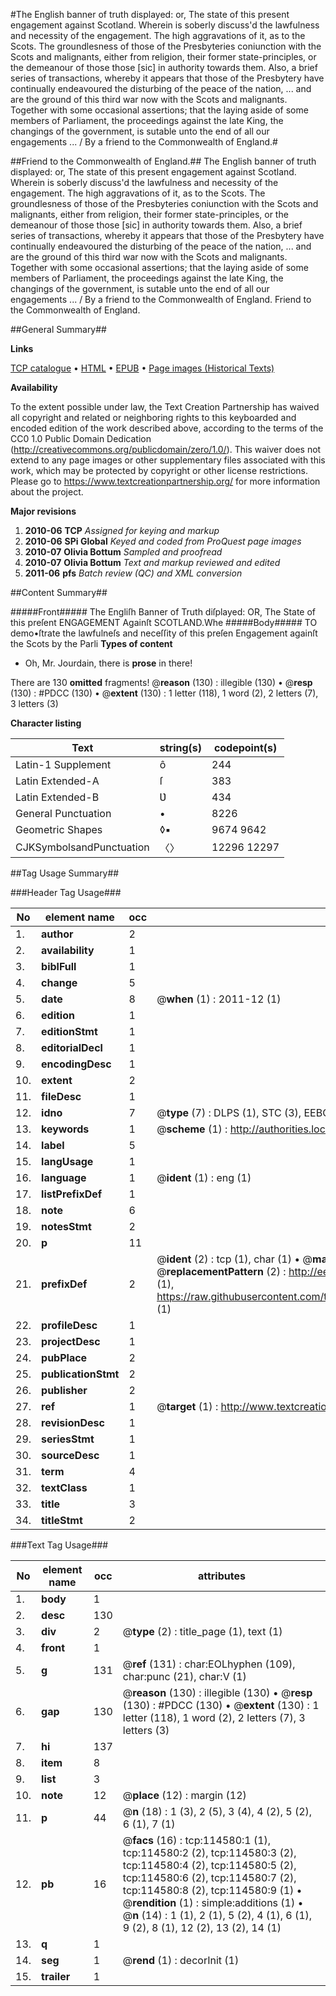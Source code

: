 #The English banner of truth displayed: or, The state of this present engagement against Scotland. Wherein is soberly discuss'd the lawfulness and necessity of the engagement. The high aggravations of it, as to the Scots. The groundlesness of those of the Presbyteries coniunction with the Scots and malignants, either from religion, their former state-principles, or the demeanour of those those [sic] in authority towards them. Also, a brief series of transactions, whereby it appears that those of the Presbytery have continually endeavoured the disturbing of the peace of the nation, ... and are the ground of this third war now with the Scots and malignants. Together with some occasional assertions; that the laying aside of some members of Parliament, the proceedings against the late King, the changings of the government, is sutable unto the end of all our engagements ... / By a friend to the Commonwealth of England.#

##Friend to the Commonwealth of England.##
The English banner of truth displayed: or, The state of this present engagement against Scotland. Wherein is soberly discuss'd the lawfulness and necessity of the engagement. The high aggravations of it, as to the Scots. The groundlesness of those of the Presbyteries coniunction with the Scots and malignants, either from religion, their former state-principles, or the demeanour of those those [sic] in authority towards them. Also, a brief series of transactions, whereby it appears that those of the Presbytery have continually endeavoured the disturbing of the peace of the nation, ... and are the ground of this third war now with the Scots and malignants. Together with some occasional assertions; that the laying aside of some members of Parliament, the proceedings against the late King, the changings of the government, is sutable unto the end of all our engagements ... / By a friend to the Commonwealth of England.
Friend to the Commonwealth of England.

##General Summary##

**Links**

[TCP catalogue](http://www.ota.ox.ac.uk/tcp/)  • 
[HTML](http://tei.it.ox.ac.uk/tcp/Texts-HTML/free/A84/A84012.html)  • 
[EPUB](http://tei.it.ox.ac.uk/tcp/Texts-EPUB/free/A84/A84012.epub) • 
[Page images (Historical Texts)](https://historicaltexts.jisc.ac.uk/eebo-99862421e)

**Availability**

To the extent possible under law, the Text Creation Partnership has waived all copyright and related or neighboring rights to this keyboarded and encoded edition of the work described above, according to the terms of the CC0 1.0 Public Domain Dedication (http://creativecommons.org/publicdomain/zero/1.0/). This waiver does not extend to any page images or other supplementary files associated with this work, which may be protected by copyright or other license restrictions. Please go to https://www.textcreationpartnership.org/ for more information about the project.

**Major revisions**

1. __2010-06__ __TCP__ *Assigned for keying and markup*
1. __2010-06__ __SPi Global__ *Keyed and coded from ProQuest page images*
1. __2010-07__ __Olivia Bottum__ *Sampled and proofread*
1. __2010-07__ __Olivia Bottum__ *Text and markup reviewed and edited*
1. __2011-06__ __pfs__ *Batch review (QC) and XML conversion*

##Content Summary##

#####Front#####
The Engliſh Banner of Truth diſplayed: OR, The State of this preſent ENGAGEMENT Againſt SCOTLAND.Whe
#####Body#####
TO demo•ſtrate the lawfulneſs and neceſſity of this preſen Engagement againſt the Scots by the Parli
**Types of content**

  * Oh, Mr. Jourdain, there is **prose** in there!

There are 130 **omitted** fragments! 
 @__reason__ (130) : illegible (130)  •  @__resp__ (130) : #PDCC (130)  •  @__extent__ (130) : 1 letter (118), 1 word (2), 2 letters (7), 3 letters (3)

**Character listing**


|Text|string(s)|codepoint(s)|
|---|---|---|
|Latin-1 Supplement|ô|244|
|Latin Extended-A|ſ|383|
|Latin Extended-B|Ʋ|434|
|General Punctuation|•|8226|
|Geometric Shapes|◊▪|9674 9642|
|CJKSymbolsandPunctuation|〈〉|12296 12297|

##Tag Usage Summary##

###Header Tag Usage###

|No|element name|occ|attributes|
|---|---|---|---|
|1.|__author__|2||
|2.|__availability__|1||
|3.|__biblFull__|1||
|4.|__change__|5||
|5.|__date__|8| @__when__ (1) : 2011-12 (1)|
|6.|__edition__|1||
|7.|__editionStmt__|1||
|8.|__editorialDecl__|1||
|9.|__encodingDesc__|1||
|10.|__extent__|2||
|11.|__fileDesc__|1||
|12.|__idno__|7| @__type__ (7) : DLPS (1), STC (3), EEBO-CITATION (1), PROQUEST (1), VID (1)|
|13.|__keywords__|1| @__scheme__ (1) : http://authorities.loc.gov/ (1)|
|14.|__label__|5||
|15.|__langUsage__|1||
|16.|__language__|1| @__ident__ (1) : eng (1)|
|17.|__listPrefixDef__|1||
|18.|__note__|6||
|19.|__notesStmt__|2||
|20.|__p__|11||
|21.|__prefixDef__|2| @__ident__ (2) : tcp (1), char (1)  •  @__matchPattern__ (2) : ([0-9\-]+):([0-9IVX]+) (1), (.+) (1)  •  @__replacementPattern__ (2) : http://eebo.chadwyck.com/downloadtiff?vid=$1&page=$2 (1), https://raw.githubusercontent.com/textcreationpartnership/Texts/master/tcpchars.xml#$1 (1)|
|22.|__profileDesc__|1||
|23.|__projectDesc__|1||
|24.|__pubPlace__|2||
|25.|__publicationStmt__|2||
|26.|__publisher__|2||
|27.|__ref__|1| @__target__ (1) : http://www.textcreationpartnership.org/docs/. (1)|
|28.|__revisionDesc__|1||
|29.|__seriesStmt__|1||
|30.|__sourceDesc__|1||
|31.|__term__|4||
|32.|__textClass__|1||
|33.|__title__|3||
|34.|__titleStmt__|2||


###Text Tag Usage###

|No|element name|occ|attributes|
|---|---|---|---|
|1.|__body__|1||
|2.|__desc__|130||
|3.|__div__|2| @__type__ (2) : title_page (1), text (1)|
|4.|__front__|1||
|5.|__g__|131| @__ref__ (131) : char:EOLhyphen (109), char:punc (21), char:V (1)|
|6.|__gap__|130| @__reason__ (130) : illegible (130)  •  @__resp__ (130) : #PDCC (130)  •  @__extent__ (130) : 1 letter (118), 1 word (2), 2 letters (7), 3 letters (3)|
|7.|__hi__|137||
|8.|__item__|8||
|9.|__list__|3||
|10.|__note__|12| @__place__ (12) : margin (12)|
|11.|__p__|44| @__n__ (18) : 1 (3), 2 (5), 3 (4), 4 (2), 5 (2), 6 (1), 7 (1)|
|12.|__pb__|16| @__facs__ (16) : tcp:114580:1 (1), tcp:114580:2 (2), tcp:114580:3 (2), tcp:114580:4 (2), tcp:114580:5 (2), tcp:114580:6 (2), tcp:114580:7 (2), tcp:114580:8 (2), tcp:114580:9 (1)  •  @__rendition__ (1) : simple:additions (1)  •  @__n__ (14) : 1 (1), 2 (1), 5 (2), 4 (1), 6 (1), 9 (2), 8 (1), 12 (2), 13 (2), 14 (1)|
|13.|__q__|1||
|14.|__seg__|1| @__rend__ (1) : decorInit (1)|
|15.|__trailer__|1||
